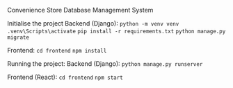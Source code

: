 Convenience Store Database Management System


Initialise the project
Backend (Django):
`python -m venv venv`
`.venv\Scripts\activate`
`pip install -r requirements.txt`
`python manage.py migrate`

Frontend:
`cd frontend`
`npm install`


Running the project:
Backend (Django):
`python manage.py runserver`

Frontend (React):
`cd frontend`
`npm start`